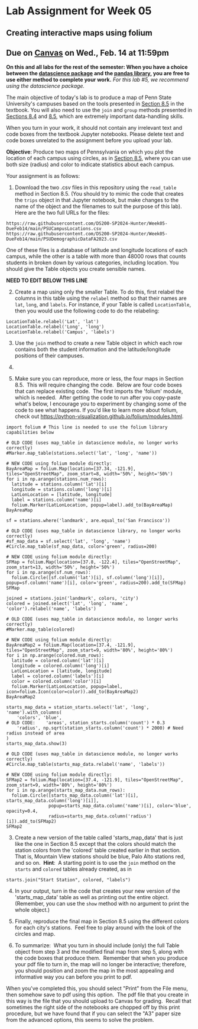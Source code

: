 # Lab Assignment for Week 05
## Creating interactive maps using folium
## Due on [Canvas](https://psu.instructure.com/courses/2306358/assignments/15960975) on Wed., Feb. 14 at 11:59pm

**On this and all labs for the rest of the semester: When you have a choice between the [datascience package](https://www.data8.org/datascience/) and the [pandas library](https://pandas.pydata.org/docs/), you are free to use either method to complete your work.** _For this lab #5, we recommend using the datascience package._

The main objective of today's lab is to produce a map of Penn State University's campuses based on the tools presented in [Section 8.5](https://inferentialthinking.com/chapters/08/5/Bike_Sharing_in_the_Bay_Area.html) in the textbook. You will also need to use the `join` and `group` methods presented in [Sections 8.4](https://inferentialthinking.com/chapters/08/4/Joining_Tables_by_Columns.html) and [8.5](https://inferentialthinking.com/chapters/08/5/Bike_Sharing_in_the_Bay_Area.html), which are extremely important data-handling skills.

When you turn in your work, it should not contain any irrelevant text and code boxes from the textbook Jupyter notebooks. Please delete text and code boxes unrelated to the assignment before you upload your lab.


**Objective**:  Produce two maps of Pennsylvania on which you plot the location of each campus using circles,
as in [Section 8.5](https://inferentialthinking.com/chapters/08/5/Bike_Sharing_in_the_Bay_Area.html), where you can
use both size (radius) and color to indicate statistics about each campus.

Your assignment is as follows:

1. Download the two .csv files in this repository using the `read_table` method in Section 8.5. (You should try to mimic the code that creates the `trips` object in that Jupyter notebook, but make changes to the name of the object and the filenames to suit the purpose of this lab). Here are the two full URLs for the files:
   
```
https://raw.githubusercontent.com/DS200-SP2024-Hunter/Week05-DueFeb14/main/PSUCampusLocations.csv
https://raw.githubusercontent.com/DS200-SP2024-Hunter/Week05-DueFeb14/main/PSUDemographicDataFA2023.csv
```

One of these files is a database of latitude and longitude locations of each campus, while the other is a table with more than 48000 rows that counts students in broken down by various categories, including location. You should give the Table objects you create sensible names.


**NEED TO EDIT BELOW THIS LINE**

2. Create a map using only the smaller Table. To do this, first relabel the columns in this table using the `relabel` method so that their names are `lat`, `long`, and `labels`.  For instance, if your Table is called `LocationTable`, then you would use the following code to do the relabeling:

```
LocationTable.relabel('Lat', 'lat')
LocationTable.relabel('Long', 'long')
LocationTable.relabel('Campus', 'labels')
```
   
3. Use the `join` method to create a new Table object in which each row contains both the student information and the latitude/longitude positions of their campuses.

2.
3. Make sure you can reproduce, more or less, the four maps in Section 8.5.  This will require changing the code.  Below are four code boxes that can replace existing code.  The first imports the 'folium' module, which is needed.  After getting the code to run after you copy-paste what's below, I encourage you to experiment by changing some of the code to see what happens.  If you'd like to learn more about folium, check out https://python-visualization.github.io/folium/modules.html.
```
import folium # This line is needed to use the folium library capabilities below

# OLD CODE (uses map_table in datascience module, no longer works correctly)
#Marker.map_table(stations.select('lat', 'long', 'name'))

# NEW CODE using folium module directly:
BayAreaMap = folium.Map(location=[37.34, -121.9], tiles="OpenStreetMap", zoom_start=8, width='50%', height='50%')
for i in np.arange(stations.num_rows):
  latitude = stations.column('lat')[i]
  longitude = stations.column('long')[i]
  LatLonLocation = [latitude, longitude]
  label = stations.column('name')[i]
  folium.Marker(LatLonLocation, popup=label).add_to(BayAreaMap)
BayAreaMap
```
```
sf = stations.where('landmark', are.equal_to('San Francisco'))

# OLD CODE (uses map_table in datascience library, no longer works correctly)
#sf_map_data = sf.select('lat', 'long', 'name')
#Circle.map_table(sf_map_data, color='green', radius=200)

# NEW CODE using folium module directly:
SFMap = folium.Map(location=[37.8, -122.4], tiles="OpenStreetMap", zoom_start=13, width='50%', height='50%')
for i in np.arange(sf.num_rows):
  folium.Circle([sf.column('lat')[i], sf.column('long')[i]], popup=sf.column('name')[i], color='green', radius=200).add_to(SFMap)
SFMap
```
```
joined = stations.join('landmark', colors, 'city')
colored = joined.select('lat', 'long', 'name', 'color').relabel('name', 'labels')

# OLD CODE (uses map_table in datascience module, no longer works correctly)
#Marker.map_table(colored)

# NEW CODE using folium module directly:
BayAreaMap2 = folium.Map(location=[37.4, -121.9], tiles="OpenStreetMap", zoom_start=9, width='80%', height='80%')
for i in np.arange(colored.num_rows):
  latitude = colored.column('lat')[i]
  longitude = colored.column('long')[i]
  LatLonLocation = [latitude, longitude]
  label = colored.column('labels')[i]
  color = colored.column('color')[i]
  folium.Marker(LatLonLocation, popup=label, icon=folium.Icon(color=color)).add_to(BayAreaMap2)
BayAreaMap2
```
```
starts_map_data = station_starts.select('lat', 'long', 'name').with_columns(
    'colors', 'blue',
# OLD CODE:    'areas', station_starts.column('count') * 0.3 
    'radius', np.sqrt(station_starts.column('count') * 2000) # Need radius instead of area
)
starts_map_data.show(3)

# OLD CODE (uses map_table in datascience module, no longer works correctly)
#Circle.map_table(starts_map_data.relabel('name', 'labels'))

# NEW CODE using folium module directly:
SFMap2 = folium.Map(location=[37.4, -121.9], tiles="OpenStreetMap", zoom_start=9, width='80%', height='80%')
for i in np.arange(starts_map_data.num_rows):
  folium.Circle([starts_map_data.column('lat')[i], starts_map_data.column('long')[i]], 
                popup=starts_map_data.column('name')[i], color='blue', opacity=0.4,
                radius=starts_map_data.column('radius')[i]).add_to(SFMap2)
SFMap2
```

3. Create a new version of the table called 'starts_map_data' that is just like the one in Section 8.5 except that the colors should match the station colors from the 'colored' table created earlier in that section.  That is, Mountain View stations should be blue, Palo Alto stations red, and so on. 
**Hint**:  A starting point is to use the `join` method on the `starts` and `colored` tables already created, as in
```
starts.join("Start Station", colored, "labels")
```

4. In your output, turn in the code that creates your new version of the 'starts_map_data' table as well as printing out the entire object.  (Remember, you can use the `show` method with no argument to print the whole object.)

5. Finally, reproduce the final map in Section 8.5 using the different colors for each city's stations.  Feel free to play around with the look of the circles and map.

6. To summarize:  What you turn in should include (only) the full Table object from step 3 and the modified final map from step 5, along with the code boxes that produce them.  Remember that when you produce your pdf file to turn in, the map will no longer be interactive; therefore, you should position and zoom the map in the most appealing and informative way you can before you print to pdf.

When you've completed this, you should select "Print" from the File menu, then somehow save to pdf using this option.  The pdf file that you create in this way is the file that you should upload to Canvas for grading.  Recall that sometimes the right side of the notebooks are chopped off by this print procedure, but we have found that if you can select the "A3" paper size from the advanced options, this seems to solve the problem.

